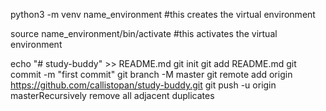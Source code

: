 python3 -m venv name_environment #this creates the virtual environment

source name_environment/bin/activate #this activates the virtual environment


echo "# study-buddy" >> README.md
git init
git add README.md
git commit -m "first commit"
git branch -M master
git remote add origin https://github.com/callistopan/study-buddy.git
git push -u origin masterRecursively remove all adjacent duplicates 